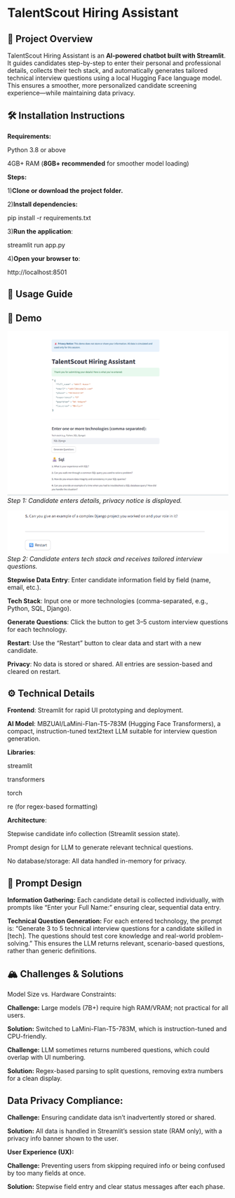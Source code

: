# **TalentScout Hiring Assistant**

## 📝 **Project Overview**

TalentScout Hiring Assistant is an **AI-powered chatbot built with Streamlit**.
It guides candidates step-by-step to enter their personal and professional details, collects their tech stack, and automatically generates tailored technical interview questions using a local Hugging Face language model.
This ensures a smoother, more personalized candidate screening experience—while maintaining data privacy.

## 🛠️ **Installation Instructions**

**Requirements:**

Python 3.8 or above

4GB+ RAM (**8GB+ recommended** for smoother model loading)

**Steps:**

1)**Clone or download the project folder.**

2)**Install dependencies:** 

pip install -r requirements.txt

3)**Run the application**: 

streamlit run app.py

4)**Open your browser to**:
 
 http://localhost:8501

## **🚀 Usage Guide**

## 📸 Demo

![Candidate Info Form](pic1.png)
*Step 1: Candidate enters details, privacy notice is displayed.*

![Technical Questions Output](pic2.png)
*Step 2: Candidate enters tech stack and receives tailored interview questions.*

**Stepwise Data Entry**:
Enter candidate information field by field (name, email, etc.).

**Tech Stack**:
Input one or more technologies (comma-separated, e.g., Python, SQL, Django).

**Generate Questions**:
Click the button to get 3–5 custom interview questions for each technology.

**Restart**:
Use the “Restart” button to clear data and start with a new candidate.

**Privacy**:
No data is stored or shared. All entries are session-based and cleared on restart.

## **⚙️ Technical Details**
**Frontend**:
Streamlit for rapid UI prototyping and deployment.

**AI Model**:
MBZUAI/LaMini-Flan-T5-783M (Hugging Face Transformers),
a compact, instruction-tuned text2text LLM suitable for interview question generation.

**Libraries**:

streamlit

transformers

torch

re (for regex-based formatting)

**Architecture**:

Stepwise candidate info collection (Streamlit session state).

Prompt design for LLM to generate relevant technical questions.

No database/storage: All data handled in-memory for privacy.

## **🧠 Prompt Design**

**Information Gathering:**
Each candidate detail is collected individually, with prompts like
“Enter your Full Name:” ensuring clear, sequential data entry.

**Technical Question Generation:**
For each entered technology, the prompt is:
“Generate 3 to 5 technical interview questions for a candidate skilled in [tech]. The questions should test core knowledge and real-world problem-solving.”
This ensures the LLM returns relevant, scenario-based questions, rather than generic definitions.


## **🏔️ Challenges & Solutions**

Model Size vs. Hardware Constraints:

**Challenge:** Large models (7B+) require high RAM/VRAM; not practical for all users.

**Solution:** Switched to LaMini-Flan-T5-783M, which is instruction-tuned and CPU-friendly.


**Challenge:** LLM sometimes returns numbered questions, which could overlap with UI numbering.

**Solution:** Regex-based parsing to split questions, removing extra numbers for a clean display.

## **Data Privacy Compliance:**

**Challenge:** Ensuring candidate data isn’t inadvertently stored or shared.

**Solution:** All data is handled in Streamlit’s session state (RAM only), with a privacy info banner shown to the user.

**User Experience (UX):**

**Challenge:** Preventing users from skipping required info or being confused by too many fields at once.

**Solution:** Stepwise field entry and clear status messages after each phase.



